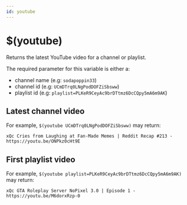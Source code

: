 ```yaml
---
id: youtube
---
```


# $(youtube)

Returns the latest YouTube video for a channel or playlist.

The required parameter for this variable is either a:

- channel name (e.g: `sodapoppin33`)
- channel id (e.g: `UCmDTrq0LNgPodDOFZiSbsww`)
- playlist id (e.g: `playlist=PLKeR9CeyAc9brDTtmz6DcCQpy5mA6m9AK`)

## Latest channel video

For example, `$(youtube UCmDTrq0LNgPodDOFZiSbsww)` may return:

```
xQc Cries from Laughing at Fan-Made Memes | Reddit Recap #213 - https://youtu.be/ONPkz0cHt9E
```

## First playlist video

For example, `$(youtube playlist=PLKeR9CeyAc9brDTtmz6DcCQpy5mA6m9AK)` may return:

```
xQc GTA Roleplay Server NoPixel 3.0 | Episode 1 - https://youtu.be/M6dorxRzp-0
```
